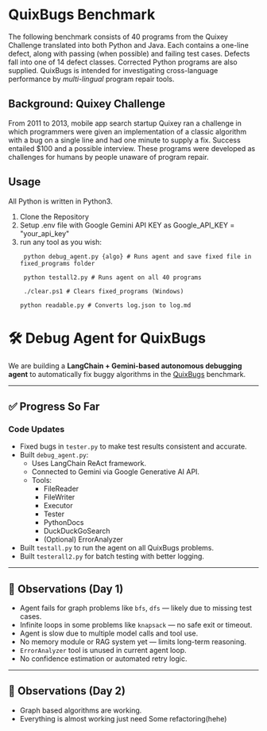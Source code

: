 # QuixBugs Benchmark

The following benchmark consists of 40 programs from the Quixey Challenge translated into both Python and Java. Each contains a one-line defect, along with passing (when possible) and failing test cases. Defects fall into one of 14 defect classes. Corrected Python programs are also supplied. QuixBugs is intended for investigating cross-language performance by _multi-lingual_ program repair tools.

## Background: Quixey Challenge
From 2011 to 2013, mobile app search startup Quixey ran a challenge in which programmers were given an implementation of a classic algorithm with a bug on a single line and had one minute to supply a fix. Success entailed $100 and a possible interview. These programs were developed as challenges for humans by people unaware of program repair.

## Usage

All Python is written in Python3.

1. Clone the Repository
2. Setup .env file with Google Gemini API KEY as
         Google_API_KEY = "your_api_key"
3. run any tool as you wish:
   ```{python}
    python debug_agent.py {algo} # Runs agent and save fixed file in fixed_programs folder
   ```
   ```{python}
    python testall2.py # Runs agent on all 40 programs
   ```
   ```{python}
    ./clear.ps1 # Clears fixed_programs (Windows)
   ```
    ```{python}
    python readable.py # Converts log.json to log.md
   ```
   

<h1>🛠️ Debug Agent for QuixBugs</h1>
  <p>We are building a <strong>LangChain + Gemini-based autonomous debugging agent</strong> to automatically fix buggy algorithms in the 
    <a href="https://github.com/jkoppel/QuixBugs">QuixBugs</a> benchmark.
  </p>

  <hr>

  <h2>✅ Progress So Far</h2>

  <h3>Code Updates</h3>
  <ul>
    <li>Fixed bugs in <code>tester.py</code> to make test results consistent and accurate.</li>
    <li>Built <code>debug_agent.py</code>:
      <ul>
        <li>Uses LangChain ReAct framework.</li>
        <li>Connected to Gemini via Google Generative AI API.</li>
        <li>Tools:
          <ul>
            <li>FileReader</li>
            <li>FileWriter</li>
            <li>Executor</li>
            <li>Tester</li>
            <li>PythonDocs</li>
            <li>DuckDuckGoSearch</li>
            <li>(Optional) ErrorAnalyzer</li>
          </ul>
        </li>
      </ul>
    </li>
    <li>Built <code>testall.py</code> to run the agent on all QuixBugs problems.</li>
    <li>Built <code>testerall2.py</code> for batch testing with better logging.</li>
  </ul>

  <hr>

  <h2>🐞 Observations (Day 1)</h2>
  <ul>
    <li>Agent fails for graph problems like <code>bfs</code>, <code>dfs</code> — likely due to missing test cases.</li>
    <li>Infinite loops in some problems like <code>knapsack</code> — no safe exit or timeout.</li>
    <li>Agent is slow due to multiple model calls and tool use.</li>
    <li>No memory module or RAG system yet — limits long-term reasoning.</li>
    <li><code>ErrorAnalyzer</code> tool is unused in current agent loop.</li>
    <li>No confidence estimation or automated retry logic.</li>
  </ul>

  <hr>

  <h2>🐞 Observations (Day 2)</h2>
  <ul>
    <li>Graph based algorithms are working.</li>
    <li>Everything is almost working just need Some refactoring(hehe)</li>
  </ul>
